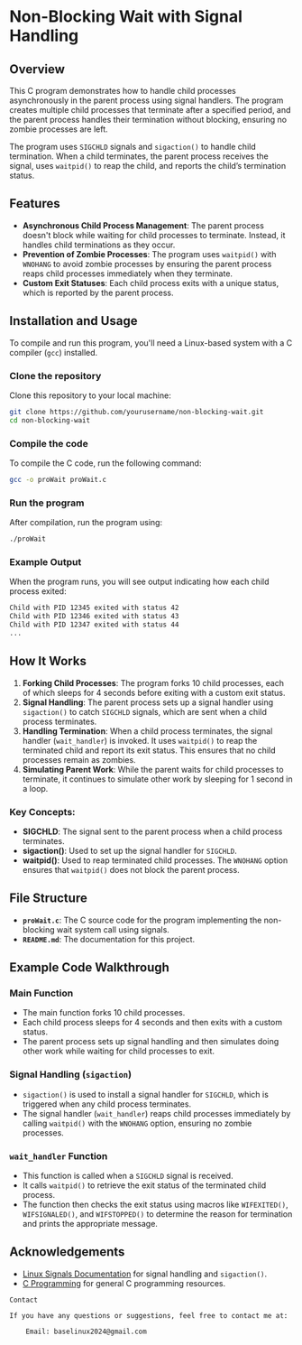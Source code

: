 # Non-Blocking Wait with Signal Handling

## Overview

This C program demonstrates how to handle child processes asynchronously in the parent process using signal handlers. The program creates multiple child processes that terminate after a specified period, and the parent process handles their termination without blocking, ensuring no zombie processes are left.

The program uses `SIGCHLD` signals and `sigaction()` to handle child termination. When a child terminates, the parent process receives the signal, uses `waitpid()` to reap the child, and reports the child’s termination status.

## Features
- **Asynchronous Child Process Management**: The parent process doesn't block while waiting for child processes to terminate. Instead, it handles child terminations as they occur.
- **Prevention of Zombie Processes**: The program uses `waitpid()` with `WNOHANG` to avoid zombie processes by ensuring the parent process reaps child processes immediately when they terminate.
- **Custom Exit Statuses**: Each child process exits with a unique status, which is reported by the parent process.

## Installation and Usage

To compile and run this program, you'll need a Linux-based system with a C compiler (`gcc`) installed.

### Clone the repository

Clone this repository to your local machine:

```bash
git clone https://github.com/yourusername/non-blocking-wait.git
cd non-blocking-wait
```

### Compile the code

To compile the C code, run the following command:

```bash
gcc -o proWait proWait.c
```

### Run the program

After compilation, run the program using:

```bash
./proWait
```

### Example Output

When the program runs, you will see output indicating how each child process exited:

```bash
Child with PID 12345 exited with status 42
Child with PID 12346 exited with status 43
Child with PID 12347 exited with status 44
...
```

## How It Works

1. **Forking Child Processes**: The program forks 10 child processes, each of which sleeps for 4 seconds before exiting with a custom exit status.
2. **Signal Handling**: The parent process sets up a signal handler using `sigaction()` to catch `SIGCHLD` signals, which are sent when a child process terminates.
3. **Handling Termination**: When a child process terminates, the signal handler (`wait_handler`) is invoked. It uses `waitpid()` to reap the terminated child and report its exit status. This ensures that no child processes remain as zombies.
4. **Simulating Parent Work**: While the parent waits for child processes to terminate, it continues to simulate other work by sleeping for 1 second in a loop.

### Key Concepts:
- **SIGCHLD**: The signal sent to the parent process when a child process terminates.
- **sigaction()**: Used to set up the signal handler for `SIGCHLD`.
- **waitpid()**: Used to reap terminated child processes. The `WNOHANG` option ensures that `waitpid()` does not block the parent process.

## File Structure

- **`proWait.c`**: The C source code for the program implementing the non-blocking wait system call using signals.
- **`README.md`**: The documentation for this project.

## Example Code Walkthrough

### Main Function
- The main function forks 10 child processes.
- Each child process sleeps for 4 seconds and then exits with a custom status.
- The parent process sets up signal handling and then simulates doing other work while waiting for child processes to exit.

### Signal Handling (`sigaction`)
- `sigaction()` is used to install a signal handler for `SIGCHLD`, which is triggered when any child process terminates.
- The signal handler (`wait_handler`) reaps child processes immediately by calling `waitpid()` with the `WNOHANG` option, ensuring no zombie processes.

### `wait_handler` Function
- This function is called when a `SIGCHLD` signal is received.
- It calls `waitpid()` to retrieve the exit status of the terminated child process.
- The function then checks the exit status using macros like `WIFEXITED()`, `WIFSIGNALED()`, and `WIFSTOPPED()` to determine the reason for termination and prints the appropriate message.

## Acknowledgements
- [Linux Signals Documentation](https://man7.org/linux/man-pages/man7/signal.7.html) for signal handling and `sigaction()`.
- [C Programming](https://www.cprogramming.com/) for general C programming resources.
```
Contact

If you have any questions or suggestions, feel free to contact me at:

    Email: baselinux2024@gmail.com

